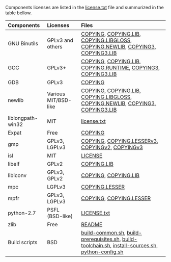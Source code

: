 Components licenses are listed in the [license.txt](license.txt) file and summurized in the table bellow.

| Components        | Licenses                | Files                                                                                                                                                                                                                                        |
| :----------       | :--------               | :-----                                                                                                                                                                                                                                       |
| GNU Binutils      | GPLv3 and others        | [COPYING](src/gdb/COPYING), [COPYING.LIB](src/gdb/COPYING.LIB), [COPYING.LIBGLOSS](src/gdb/COPYING.LIBGLOSS), [COPYING.NEWLIB](src/gdb/COPYING.NEWLIB), [COPYING3](src/gdb/COPYING3), [COPYING3.LIB](src/gdb/COPYING3.LIB)                   |
| GCC               | GPLv3+                  | [COPYING](src/gcc/COPYING), [COPYING.LIB](src/gcc/COPYING.LIB), [COPYING.RUNTIME](src/gcc/COPYING.RUNTIME), [COPYING3](src/gcc/COPYING3), [COPYING3.LIB](src/gcc/COPYING3.LIB)                                                               |
| GDB               | GPLv3                   | [COPYING](src/gdb/gdb/COPYING)                                                                                                                                                                                                               |
| newlib            | Various MIT/BSD-like    | [COPYING](src/newlib/COPYING), [COPYING.LIB](src/newlib/COPYING.LIB), [COPYING.LIBGLOSS](src/newlib/COPYING.LIBGLOSS), [COPYING.NEWLIB](src/newlib/COPYING.NEWLIB), [COPYING3](src/newlib/COPYING3), [COPYING3.LIB](src/newlib/COPYING3.LIB) |
| liblongpath-win32 | MIT                     | [license.txt](src/liblongpath-win32/license.txt)                                                                                                                                                                                             |
| Expat             | Free                    | [COPYING](src/expat-2.1.1/COPYING)                                                                                                                                                                                                           |
| gmp               | GPLv3, LGPLv3           | [COPYING](src/gmp-6.1.0/COPYING), [COPYING.LESSERv3](src/gmp-6.1.0/COPYING.LESSERv3), [COPYINGv2](src/gmp-6.1.0/COPYINGv2), [COPYINGv3](src/gmp-6.1.0/COPYINGv3)                                                                             |
| isl               | MIT                     | [LICENSE](src/isl-0.18/LICENSE)                                                                                                                                                                                                              |
| libelf            | GPLv2                   | [COPYING.LIB](src/libelf-0.8.13/COPYING.LIB)                                                                                                                                                                                                 |
| libiconv          | GPLv3, GPLv2            | [COPYING](src/libiconv-1.15/COPYING), [COPYING.LIB](src/libiconv-1.15/COPYING.LIB)                                                                                                                                                           |
| mpc               | LGPLv3                  | [COPYING.LESSER](src/mpc-1.0.3/COPYING.LESSER)                                                                                                                                                                                               |
| mpfr              | GPLv3, LGPLv3           | [COPYING](src/mpfr-3.1.4/COPYING), [COPYING.LESSER](src/mpfr-3.1.4/COPYING.LESSER)                                                                                                                                                           |
| python-2.7        | PSFL (BSD-like)         | [LICENSE.txt](src/python-2.7.13.amd64/LICENSE.txt)                                                                                                                                                                                           |
| zlib              | Free                    | [README](src/zlib-1.2.8/README)                                                                                                                                                                                                              |
| Build scripts     | BSD                     | [build-common.sh](build-common.sh), [build-prerequisites.sh](build-prerequisites.sh), [build-toolchain.sh](build-toolchain.sh), [install-sources.sh](install-sources.sh), [python-config.sh](python-config.sh)                               |
